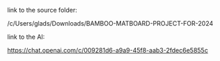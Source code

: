 link to the source folder:

/c/Users/glads/Downloads/BAMBOO-MATBOARD-PROJECT-FOR-2024


link to the AI:

https://chat.openai.com/c/009281d6-a9a9-45f8-aab3-2fdec6e5855c
